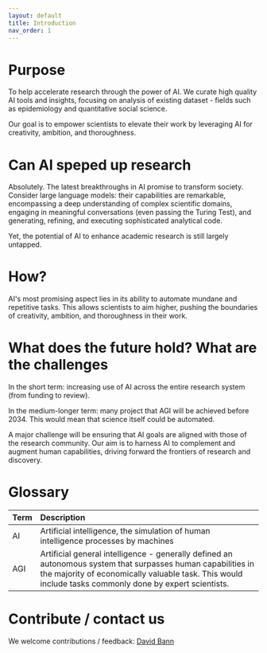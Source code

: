 ```yaml
---
layout: default
title: Introduction
nav_order: 1
---
```


# **Purpose**
To help accelerate research through the power of AI. We curate high quality AI tools and insights, focusing on analysis of existing dataset - fields such as epidemiology and quantitative social science.

Our goal is to empower scientists to elevate their work by leveraging AI for creativity, ambition, and thoroughness.

# **Can AI speped up research**
Absolutely. The latest breakthroughs in AI promise to transform society. Consider large language models: their capabilities are remarkable, encompassing a deep understanding of complex scientific domains, engaging in meaningful conversations (even passing the Turing Test), and generating, refining, and executing sophisticated analytical code.

Yet, the potential of AI to enhance academic research is still largely untapped. 

# **How?**
AI's most promising aspect lies in its ability to automate mundane and repetitive tasks. This allows scientists to aim higher, pushing the boundaries of creativity, ambition, and thoroughness in their work.

# **What does the future hold? What are the challenges** 
In the short term: increasing use of AI across the entire research system (from funding to review). 

In the medium-longer term: many project that AGI will be achieved before 2034. This would mean that science itself could be automated.  

A major challenge will be ensuring that AI goals are aligned with those of the research community. Our aim is to harness AI to complement and augment human capabilities, driving forward the frontiers of research and discovery. 

# **Glossary** 

| Term      | Description  |
| :---            |      :---      |  
| AI | Artificial intelligence, the simulation of human intelligence processes by machines | 
| AGI | Artificial general intelligence - generally defined an autonomous system that surpasses human capabilities in the majority of economically valuable task. This would include tasks commonly done by expert scientists.|


# **Contribute / contact us** 

We welcome contributions / feedback: [David Bann](mailto:david.bann@ucl.ac.uk)
